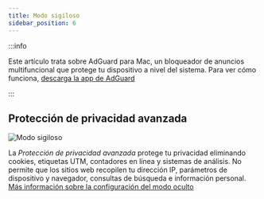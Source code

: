```yaml
---
title: Modo sigiloso
sidebar_position: 6
---
```


:::info

Este artículo trata sobre AdGuard para Mac, un bloqueador de anuncios multifuncional que protege tu dispositivo a nivel del sistema. Para ver cómo funciona, [descarga la app de AdGuard](https://agrd.io/download-kb-adblock)

:::

## Protección de privacidad avanzada

![Modo sigiloso](https://cdn.adtidy.org/content/kb/ad_blocker/mac/stealth.png)

La _Protección de privacidad avanzada_ protege tu privacidad eliminando cookies, etiquetas UTM, contadores en línea y sistemas de análisis. No permite que los sitios web recopilen tu dirección IP, parámetros de dispositivo y navegador, consultas de búsqueda e información personal. [Más información sobre la configuración del modo oculto](/general/stealth-mode)
